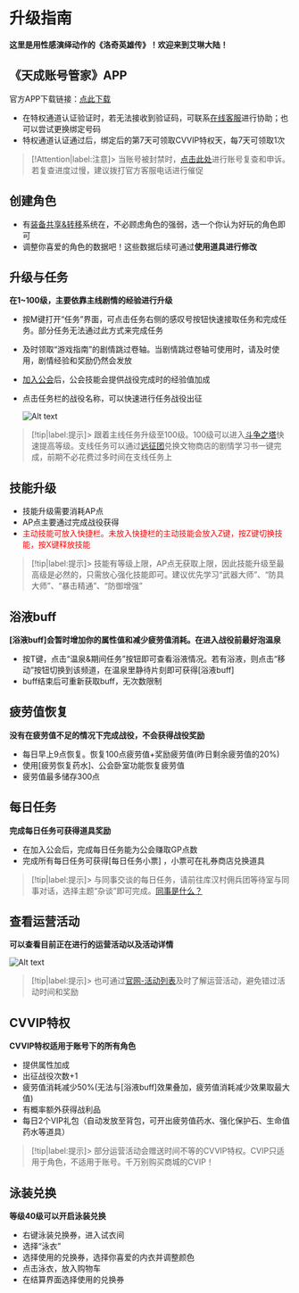 # 升级指南   <!-- {docsify-ignore-all} -->
**这里是<span title="这才不是心里话呢(￢︿̫̿￢☆)" class="heimu">用性感演绎动作的</span>《洛奇英雄传》！欢迎来到艾琳大陆！**

## 《天成账号管家》APP
官方APP下载链接：[点此下载](https://my.tiancity.com/download)
-   在特权通道认证验证时，若无法接收到验证码，可联系[在线客服](https://know.tiancity.com/Pc)进行协助；也可以尝试更换绑定号码
-   特权通道认证通过后，绑定后的第7天可领取CVVIP特权天，每7天可领取1次

> [!Attention|label:注意]> 当账号被封禁时，[点击此处](http://service.tiancity.com/cmhbr/Seal)进行账号复查和申诉。若复查进度过慢，建议拨打官方客服电话进行催促
## 创建角色
-   有[装备共享&转移](share/)系统在，不必顾虑角色的强弱，选一个你认为好玩的角色即可
-   调整你喜爱的角色的数据吧！这些数据后续可通过**使用道具进行修改**

## 升级与任务
**在1~100级，主要依靠主线剧情的经验进行升级**
-   按M键打开“任务”界面，可点击任务右侧的感叹号按钮快速接取任务和完成任务。部分任务无法通过此方式来完成任务
-   及时领取“游戏指南”的剧情跳过卷轴。当剧情跳过卷轴可使用时，请及时使用，剧情经验和奖励仍然会发放
-   [加入公会](guild/)后，公会技能会提供战役完成时的经验值加成
-   点击任务栏的战役名称，可以快速进行任务战役出征

    ![Alt text](/image/image.png)

> [!tip|label:提示]> 跟着主线任务升级至100级。100级可以进入[斗争之塔](exptower/)快速提高等级。支线任务可以通过[远征团](team/)兑换文物商店的剧情学习书一键完成，前期不必花费过多时间在支线任务上


## 技能升级
-   技能升级需要消耗AP点
-   AP点主要通过完成战役获得
-   <a style='color: red'>主动技能可放入快捷栏。未放入快捷栏的主动技能会放入Z键，按Z键切换技能，按X键释放技能</a>

> [!tip|label:提示]> 技能有等级上限，AP点无获取上限，因此技能升级至最高级是必然的，只需放心强化技能即可。建议优先学习“武器大师”、“防具大师”、“暴击精通”、“防御增强”


##  浴液buff
**[浴液buff]会暂时增加你的属性值和减少疲劳值消耗。在进入战役前最好泡温泉**
- 按T键，点击“温泉&期间任务”按钮即可查看浴液情况。若有浴液，则点击“移动”按钮切换到该频道，在温泉里静待片刻即可获得[浴液buff]
- buff结束后可重新获取buff，无次数限制

##  疲劳值恢复
**没有在疲劳值不足的情况下完成战役，不会获得战役奖励**
- 每日早上9点恢复。恢复100点疲劳值+奖励疲劳值(昨日剩余疲劳值的20%)
- 使用[疲劳恢复药水]、公会卧室功能恢复疲劳值
- 疲劳值最多储存300点

##  每日任务
**完成每日任务可获得道具奖励**
-   在加入公会后，完成每日任务能为公会赚取GP点数
-   完成所有每日任务可获得[每日任务小票] ，小票可在礼券商店兑换道具

> [!tip|label:提示]> 与同事交谈的每日任务，请前往库汉村佣兵团等待室与同事对话，选择主题“杂谈”即可完成。[同事是什么？](friendship/)


## 查看运营活动
**可以查看目前正在进行的运营活动以及活动详情**

![Alt text](/image/image-2.png ':size=40%')

> [!tip|label:提示]> 也可通过[官网-活动列表](https://eventlog.tiancity.com/portal/eventlog/mh)及时了解运营活动，避免错过活动时间和奖励

##  CVVIP特权
**CVVIP特权适用于账号下的所有角色**
- 提供属性加成
- 出征战役次数+1
- 疲劳值消耗减少50%(无法与[浴液buff]效果叠加，疲劳值消耗减少效果取最大值)
- 有概率额外获得战利品
- 每日2个VIP礼包（自动发放至背包，可开出疲劳值药水、强化保护石、生命值药水等道具）

> [!tip|label:提示]> 部分运营活动会赠送时间不等的CVVIP特权。CVIP只适用于角色，不适用于账号。<span title="这才不是心里话呢(￢︿̫̿￢☆)" class="heimu">千万别购买商城的CVIP！</span>

## 泳装兑换
**等级40级可以开启泳装兑换**

-    右键泳装兑换券，进入试衣间
-   选择“泳衣”
-   选择使用的兑换券，选择你喜爱的内衣并调整颜色
-   点击泳衣，放入购物车
-   在结算界面选择使用的兑换券

<div id="dplayer1"  style="width: 80%; aspect-ratio: 16/9;"></div>
<script>const dp = new DPlayer({
    container: document.getElementById('dplayer1'),
    video: {
        url: 'https://gcore.jsdelivr.net/gh/826990071/media/source/level1-2.mp4',
        autoplay: false,
        preload: 'none',
        volume: 0.4,
    },
}); 
</script>

